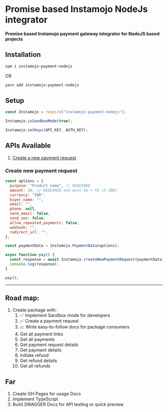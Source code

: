 # Promise based Instamojo NodeJs integrator

**Promise based Instamojo payment gateway integrator for NodeJS based projects**

## Installation

```sh
npm i instamojo-payment-nodejs
```

OR

```sh
yarn add instamojo-payment-nodejs
```

## Setup

```js
const Instamojo = require("instamojo-payment-nodejs");

Instamojo.isSandboxMode(true);

Instamojo.setKeys(API_KEY, AUTH_KEY);
```

## APIs Available

1. [Create a new payment request](#create-new-payment-request)

### Create new payment request

```js
const options = {
  purpose: "Product name", // REQUIRED
  amount: 20, // REQUIRED and must be > ₹3 (3 INR)
  currency: "INR",
  buyer_name: "",
  email: "",
  phone: null,
  send_email: false,
  send_sms: false,
  allow_repeated_payments: false,
  webhook: "",
  redirect_url: "",
};

const paymentData = Instamojo.PaymentData(options);

async function pay() {
  const response = await Instamojo.createNewPaymentRequest(paymentData);
  console.log(response);
}

pay();
```

---

## Road map:

1. Create package with:
   1. ✅ Implement Sandbox mode for developers
   1. ✅ Create a payment request
   1. 📈 Write easy-to-follow docs for package consumers
   1. Get all payment links
   1. Get all payments
   1. Get payment request details
   1. Get payment details
   1. Initiate refund
   1. Get refund details
   1. Get all refunds

## Far

1. Create GH Pages for usage Docs
1. Implement TypeScript
1. Build SWAGGER Docs for API testing or quick preview
